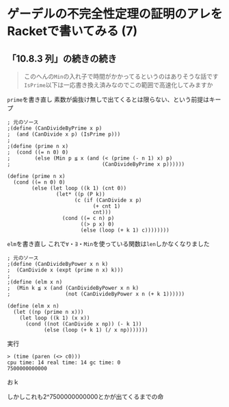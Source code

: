 # ゲーデルの不完全性定理の証明のアレをRacketで書いてみる (7)

## 「10.8.3 列」の続きの続き

> このへんの`Min`の入れ子で時間がかかってるというのはありそうな話です
> `IsPrime`以下は一応書き換え済みなのでこの範囲で高速化してみますか

`prime`を書き直し
素数が歯抜け無しで出てくるとは限らない、という前提はキープ

```
; 元のソース
;(define (CanDivideByPrime x p)
;  (and (CanDivide x p) (IsPrime p)))
;
;(define (prime n x)
;  (cond ((= n 0) 0)
;        (else (Min p ≦ x (and (< (prime (- n 1) x) p)
;                              (CanDivideByPrime x p))))))

(define (prime n x)
  (cond ((= n 0) 0)
        (else (let loop ((k 1) (cnt 0))
                (let* ((p (P k))
                      (c (if (CanDivide x p)
                            (+ cnt 1)
                            cnt)))
                  (cond ((= c n) p)
                        ((> p x) 0)
                        (else (loop (+ k 1) c))))))))
```

`elm`を書き直し
これで`∀`・`∃`・`Min`を使っている関数は`len`しかなくなりました

```
; 元のソース
;(define (CanDivideByPower x n k)
;  (CanDivide x (expt (prime n x) k)))
;
;(define (elm x n)
;  (Min k ≦ x (and (CanDivideByPower x n k)
;                  (not (CanDivideByPower x n (+ k 1))))))

(define (elm x n)
  (let ((np (prime n x)))
    (let loop ((k 1) (x x))
      (cond ((not (CanDivide x np)) (- k 1))
            (else (loop (+ k 1) (/ x np)))))))
```

実行

```
> (time (paren (<> c0)))
cpu time: 14 real time: 14 gc time: 0
7500000000000
```

おｋ

しかしこれも2^7500000000000とかが出てくるまでの命
